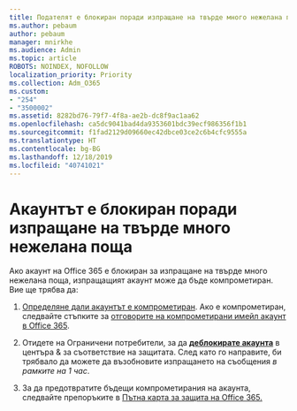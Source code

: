 ```yaml
---
title: Подателят е блокиран поради изпращане на твърде много нежелана поща
ms.author: pebaum
author: pebaum
manager: mnirkhe
ms.audience: Admin
ms.topic: article
ROBOTS: NOINDEX, NOFOLLOW
localization_priority: Priority
ms.collection: Adm_O365
ms.custom:
- "254"
- "3500002"
ms.assetid: 8282bd76-79f7-4f8a-ae2b-dc8f9ac1aa62
ms.openlocfilehash: ca5dc9041bad4da9353601bdc39ecf986356f1b1
ms.sourcegitcommit: f1fad2129d09660ec42dbce03ce2c6b4cfc9555a
ms.translationtype: HT
ms.contentlocale: bg-BG
ms.lasthandoff: 12/18/2019
ms.locfileid: "40741021"
---
```

# <a name="account-is-blocked-for-sending-too-much-spam"></a>Акаунтът е блокиран поради изпращане на твърде много нежелана поща

Ако акаунт на Office 365 е блокиран за изпращане на твърде много нежелана поща, изпращащият акаунт може да бъде компрометиран. Вие ще трябва да:
  
1. [Определяне дали акаунтът е компрометиран](https://docs.microsoft.com/microsoft-365/security/office-365-security/responding-to-a-compromised-email-account#symptoms-of-a-compromised-office-365-email-account). Ако е компрометиран, следвайте стъпките за [отговорите на компрометирани имейл акаунт в Office 365](https://docs.microsoft.com/office365/securitycompliance/responding-to-a-compromised-email-account).

2. Отидете на Ограничени потребители, за да **[деблокирате акаунта](https://protection.office.com/?hash=/restrictedusers)** в центъра &amp; за съответствие на защитата. След като го направите, би трябвало да можете да възобновите изпращането на съобщения *в рамките на 1 час*.

3. За да предотвратите бъдещи компрометирания на акаунта, следвайте препоръките в [Пътна карта за защита на Office 365.](https://docs.microsoft.com/office365/securitycompliance/security-roadmap)
  